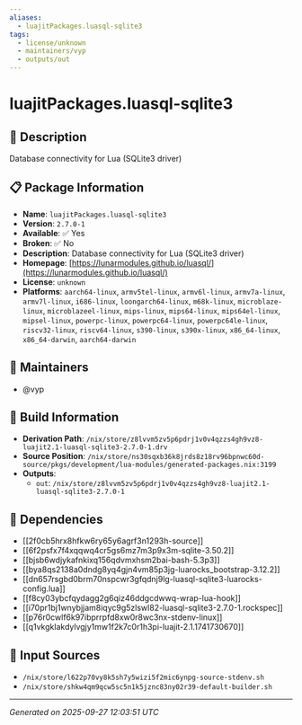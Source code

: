 ```yaml
---
aliases:
  - luajitPackages.luasql-sqlite3
tags:
  - license/unknown
  - maintainers/vyp
  - outputs/out
---
```


# luajitPackages.luasql-sqlite3

## 📝 Description

Database connectivity for Lua (SQLite3 driver)

## 📋 Package Information

- **Name**: `luajitPackages.luasql-sqlite3`
- **Version**: `2.7.0-1`
- **Available**: ✅ Yes
- **Broken**: ✅ No
- **Description**: Database connectivity for Lua (SQLite3 driver)
- **Homepage**: [https://lunarmodules.github.io/luasql/](https://lunarmodules.github.io/luasql/)
- **License**: `unknown`
- **Platforms**: `aarch64-linux`, `armv5tel-linux`, `armv6l-linux`, `armv7a-linux`, `armv7l-linux`, `i686-linux`, `loongarch64-linux`, `m68k-linux`, `microblaze-linux`, `microblazeel-linux`, `mips-linux`, `mips64-linux`, `mips64el-linux`, `mipsel-linux`, `powerpc-linux`, `powerpc64-linux`, `powerpc64le-linux`, `riscv32-linux`, `riscv64-linux`, `s390-linux`, `s390x-linux`, `x86_64-linux`, `x86_64-darwin`, `aarch64-darwin`
## 👥 Maintainers

- @vyp


## 🔧 Build Information

- **Derivation Path**: `/nix/store/z8lvvm5zv5p6pdrj1v0v4qzzs4gh9vz8-luajit2.1-luasql-sqlite3-2.7.0-1.drv`
- **Source Position**: `/nix/store/ns30sqxb36k8jrds8z18rv96bpnwc60d-source/pkgs/development/lua-modules/generated-packages.nix:3199`
- **Outputs**:
  - `out`:  `/nix/store/z8lvvm5zv5p6pdrj1v0v4qzzs4gh9vz8-luajit2.1-luasql-sqlite3-2.7.0-1`

## 🔗 Dependencies

- [[2f0cb5hrx8hfkw6ry65y6agrf3n1293h-source]]
- [[6f2psfx7f4xqqwq4cr5gs6mz7m3p9x3m-sqlite-3.50.2]]
- [[bjsb6wdjykafnkixq156qdvmxhsm2bai-bash-5.3p3]]
- [[bya8qs2138a0dndg8yq4gjn4vm85p3jg-luarocks_bootstrap-3.12.2]]
- [[dn657rsgbd0brm70nspcwr3gfqdnj9lg-luasql-sqlite3-luarocks-config.lua]]
- [[f8cy03ybcfqydagg2g6qiz46ddgcdwwq-wrap-lua-hook]]
- [[i70pr1bj1wnybjjam8iqyc9g5zlswl82-luasql-sqlite3-2.7.0-1.rockspec]]
- [[p76r0cwlf6k97ibprrpfd8xw0r8wc3nx-stdenv-linux]]
- [[q1vkgklakdylvgjy1mw1f2k7c0r1h3pi-luajit-2.1.1741730670]]

## 📁 Input Sources

- `/nix/store/l622p70vy8k5sh7y5wizi5f2mic6ynpg-source-stdenv.sh`
- `/nix/store/shkw4qm9qcw5sc5n1k5jznc83ny02r39-default-builder.sh`

---
*Generated on 2025-09-27 12:03:51 UTC*
